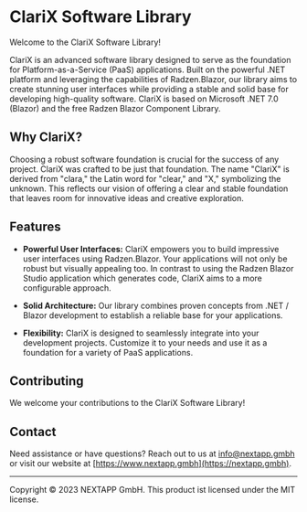 ﻿# ClariX Software Library

Welcome to the ClariX Software Library!

ClariX is an advanced software library designed to serve as the foundation for Platform-as-a-Service (PaaS) applications. Built on the powerful .NET platform and leveraging the capabilities of Radzen.Blazor, our library aims to create stunning user interfaces while providing a stable and solid base for developing high-quality software.
ClariX is based on Microsoft .NET 7.0 (Blazor) and the free Radzen Blazor Component Library.

## Why ClariX?

Choosing a robust software foundation is crucial for the success of any project. ClariX was crafted to be just that foundation. The name "ClariX" is derived from "clara," the Latin word for "clear," and "X," symbolizing the unknown. This reflects our vision of offering a clear and stable foundation that leaves room for innovative ideas and creative exploration.

## Features

- **Powerful User Interfaces:** ClariX empowers you to build impressive user interfaces using Radzen.Blazor. Your applications will not only be robust but visually appealing too. In contrast to using the Radzen Blazor Studio application which generates code, ClariX aims to a more configurable approach.

- **Solid Architecture:** Our library combines proven concepts from .NET / Blazor development to establish a reliable base for your applications.

- **Flexibility:** ClariX is designed to seamlessly integrate into your development projects. Customize it to your needs and use it as a foundation for a variety of PaaS applications.

## Contributing

We welcome your contributions to the ClariX Software Library! 
## Contact

Need assistance or have questions? Reach out to us at info@nextapp.gmbh or visit our website at [https://www.nextapp.gmbh](https://nextapp.gmbh).

---

Copyright © 2023 NEXTAPP GmbH. This product ist licensed under the MIT license.
